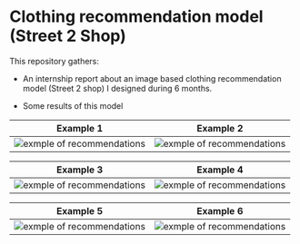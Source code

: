 

# Clothing recommendation model (Street 2 Shop) 

This repository gathers:

- An internship report about an image based clothing recommendation model (Street 2 shop) I designed during 6 months.

- Some results of this model


Example 1                  |  Example 2
:-------------------------:|:-------------------------:
![exmple of recommendations](https://github.com/antoinehabis/clothing-recommendation-Street-2-Shop-6-months-project-/blob/main/recommendation%20example/69.PNG)|![exmple of recommendations](https://github.com/antoinehabis/clothing-recommendation-Street-2-Shop-6-months-project-/blob/main/recommendation%20example/71.PNG)



Example 3                  |  Example 4
:-------------------------:|:-------------------------:
![exmple of recommendations](https://github.com/antoinehabis/clothing-recommendation-Street-2-Shop-6-months-project-/blob/main/recommendation%20example/85.PNG)|![exmple of recommendations](https://github.com/antoinehabis/clothing-recommendation-Street-2-Shop-6-months-project-/blob/main/recommendation%20example/74.PNG)


Example 5                  |  Example 6
:-------------------------:|:-------------------------:
![exmple of recommendations](https://github.com/antoinehabis/clothing-recommendation-Street-2-Shop-6-months-project-/blob/main/recommendation%20example/64.PNG)|![exmple of recommendations](https://github.com/antoinehabis/clothing-recommendation-Street-2-Shop-6-months-project-/blob/main/recommendation%20example/12.PNG)
